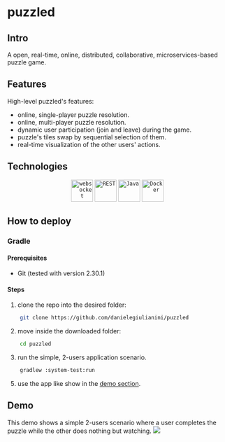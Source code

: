 # puzzled

## Intro
A open, real-time, online, distributed, collaborative, microservices-based puzzle game.

## Features
High-level puzzled's features:
- online, single-player puzzle resolution.
- online, multi-player puzzle resolution.
- dynamic user participation (join and leave) during the game.
- puzzle's tiles swap by sequential selection of them.
- real-time visualization of the other users' actions.

## Technologies
<div align="center">
	<code><img width="50" src="https://user-images.githubusercontent.com/25181517/187070862-03888f18-2e63-4332-95fb-3ba4f2708e59.png" alt="websocket" title="websocket"/></code>
	<code><img width="50" src="https://user-images.githubusercontent.com/25181517/192107858-fe19f043-c502-4009-8c47-476fc89718ad.png" alt="REST" title="REST"/></code>
	<code><img width="50" src="https://user-images.githubusercontent.com/25181517/117201156-9a724800-adec-11eb-9a9d-3cd0f67da4bc.png" alt="Java" title="Java"/></code>
	<code><img width="50" src="https://user-images.githubusercontent.com/25181517/117207330-263ba280-adf4-11eb-9b97-0ac5b40bc3be.png" alt="Docker" title="Docker"/></code>
</div>

## How to deploy


### Gradle

#### Prerequisites
- Git (tested with version 2.30.1)


#### Steps
1. clone the repo into the desired folder:

```bash
    git clone https://github.com/danielegiulianini/puzzled
```

2. move inside the downloaded folder:

```bash
    cd puzzled
```

3. run the simple, 2-users application scenario.

```bash
    gradlew :system-test:run
```

5. use the app like show in the [demo section](#demo).


## Demo
This demo shows a simple 2-users scenario where a user completes the puzzle while the other does nothing but watching.
![]([https://github.com/puzzled/puzzle.gif](https://github.com/danielegiulianini/puzzled/blob/master/puzzle.gif)https://github.com/danielegiulianini/puzzled/blob/master/puzzle.gif)


